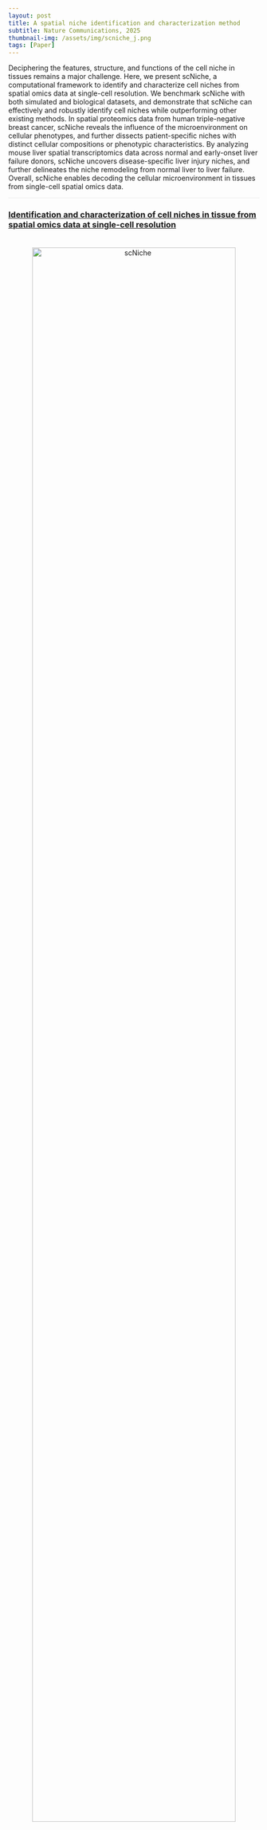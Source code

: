```yaml
---
layout: post
title: A spatial niche identification and characterization method
subtitle: Nature Communications, 2025
thumbnail-img: /assets/img/scniche_j.png
tags: [Paper]
---
```


Deciphering the features, structure, and functions of the cell niche in tissues remains a major challenge. Here, we present scNiche, a computational framework to identify and characterize cell niches from spatial omics data at single-cell resolution. We benchmark scNiche with both simulated and biological datasets, and demonstrate that scNiche can effectively and robustly identify cell niches while outperforming other existing methods. In spatial proteomics data from human triple-negative breast cancer, scNiche reveals the influence of the microenvironment on cellular phenotypes, and further dissects patient-specific niches with distinct cellular compositions or phenotypic characteristics. By analyzing mouse liver spatial transcriptomics data across normal and early-onset liver failure donors, scNiche uncovers disease-specific liver injury niches, and further delineates the niche remodeling from normal liver to liver failure. Overall, scNiche enables decoding the cellular microenvironment in tissues from single-cell spatial omics data.

<hr style="max-width:100%;height:1px;background:#eaeaea;border:none;">

<h3><a href="https://doi.org/10.1038/s41467-025-57029-9">Identification and characterization of cell niches in tissue from spatial omics data at single-cell resolution</a></h3>
<div style="text-align: center;padding-top: 20px;padding-bottom: 20px;">
  <a href="https://doi.org/10.1038/s41467-025-57029-9">
  <img src="https://raw.githubusercontent.com/ZJUFanLab/scNiche/refs/heads/main/images/workflow.jpg" alt="scNiche" style="width: 90%; height: auto;transition: transform 0.3s ease;" onmouseover="this.style.transform='scale(1.05)'" onmouseout="this.style.transform='scale(1)'" />
  </a>
</div>

<hr style="max-width:100%;height:1px;background:#eaeaea;border:none;">

<h3><a href="https://github.com/ZJUFanLab/scNiche">URL</a></h3>
<div>
<a href="https://github.com/ZJUFanLab/scNiche">https://github.com/ZJUFanLab/scNiche</a>
</div>

<h3><a href="https://doi.org/10.1038/s41467-025-57029-9">Publication</a></h3>
<div>
<a href="https://doi.org/10.1038/s41467-025-57029-9">https://doi.org/10.1038/s41467-025-57029-9</a>
</div>
